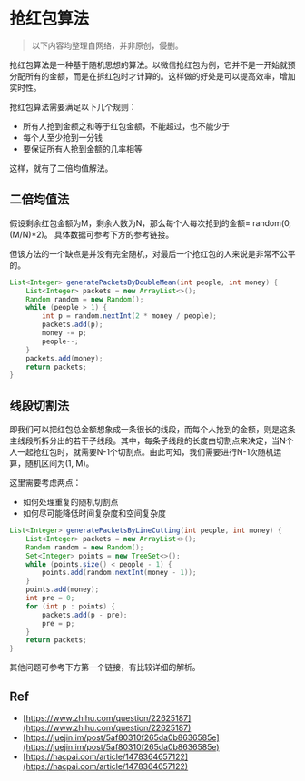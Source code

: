 # 抢红包算法

> 以下内容均整理自网络，并非原创，侵删。

抢红包算法是一种基于随机思想的算法。以微信抢红包为例，它并不是一开始就预分配所有的金额，而是在拆红包时才计算的。这样做的好处是可以提高效率，增加实时性。

抢红包算法需要满足以下几个规则：

- 所有人抢到金额之和等于红包金额，不能超过，也不能少于
- 每个人至少抢到一分钱
- 要保证所有人抢到金额的几率相等

这样，就有了二倍均值解法。

## 二倍均值法

假设剩余红包金额为M，剩余人数为N，那么每个人每次抢到的金额= random(0, (M/N)\*2)。 具体数据可参考下方的参考链接。

但该方法的一个缺点是并没有完全随机，对最后一个抢红包的人来说是非常不公平的。

```Java
List<Integer> generatePacketsByDoubleMean(int people, int money) {
    List<Integer> packets = new ArrayList<>();
    Random random = new Random();
    while (people > 1) {
        int p = random.nextInt(2 * money / people);
        packets.add(p);
        money -= p;
        people--;
    }
    packets.add(money);
    return packets;
}
```


## 线段切割法

即我们可以把红包总金额想象成一条很长的线段，而每个人抢到的金额，则是这条主线段所拆分出的若干子线段。其中，每条子线段的长度由切割点来决定，当N个人一起抢红包时，就需要N-1个切割点。由此可知，我们需要进行N-1次随机运算，随机区间为(1, M)。

这里需要考虑两点：

- 如何处理重复的随机切割点
- 如何尽可能降低时间复杂度和空间复杂度

```Java
List<Integer> generatePacketsByLineCutting(int people, int money) {
    List<Integer> packets = new ArrayList<>();
    Random random = new Random();
    Set<Integer> points = new TreeSet<>();
    while (points.size() < people - 1) {
        points.add(random.nextInt(money - 1));
    }
    points.add(money);
    int pre = 0;
    for (int p : points) {
        packets.add(p - pre);
        pre = p;
    }
    return packets;
}
```

其他问题可参考下方第一个链接，有比较详细的解析。


## Ref

- [https://www.zhihu.com/question/22625187](https://www.zhihu.com/question/22625187)
- [https://juejin.im/post/5af80310f265da0b8636585e](https://juejin.im/post/5af80310f265da0b8636585e)
- [https://hacpai.com/article/1478364657122](https://hacpai.com/article/1478364657122)

